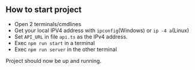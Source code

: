 ## How to start project

- Open 2 terminals/cmdlines
- Get your local IPV4 address with `ipconfig`(Windows) or `ip -4 a`(Linux)
- Set `API_URL` in file `api.ts` as the IPv4 address.
- Exec `npm run start` in a terminal
- Exec `npm run server` in the other terminal

Project should now be up and running.
